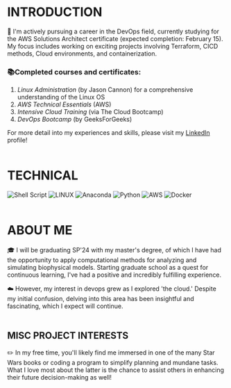 # INTRODUCTION

🚀 I'm actively pursuing a career in the DevOps field, currently studying for the AWS Solutions Architect certificate (expected completion: February 15). My focus includes working on exciting projects involving Terraform, CICD methods, Cloud environments, and containerization.

### 📚Completed courses and certificates:
1. *Linux Administration* (by Jason Cannon) for a comprehensive understanding of the Linux OS
2. *AWS Technical Essentials* (AWS)
3. *Intensive Cloud Training* (via The Cloud Bootcamp)
4. *DevOps Bootcamp* (by GeeksForGeeks)

For more detail into my experiences and skills, please visit my [LinkedIn](https://www.linkedin.com/in/joseph-williamson-373359107/) profile!
<br><br>
# TECHNICAL

![Shell Script](https://img.shields.io/badge/shell_script-%23121011.svg?style=for-the-badge&logo=gnu-bash&logoColor=white) ![LINUX](https://img.shields.io/badge/Linux-FCC624?style=for-the-badge&logo=linux&logoColor=black) ![Anaconda](https://img.shields.io/badge/Anaconda-%2344A833.svg?style=for-the-badge&logo=anaconda&logoColor=white) ![Python](https://img.shields.io/badge/python-3670A0?style=for-the-badge&logo=python&logoColor=ffdd54) ![AWS](https://img.shields.io/badge/AWS-%23FF9900.svg?style=for-the-badge&logo=amazon-aws&logoColor=white) ![Docker](https://img.shields.io/badge/docker-%230db7ed.svg?style=for-the-badge&logo=docker&logoColor=white)
<br><br>
# ABOUT ME

🎓 I will be graduating SP'24 with my master's degree, of which I have had the opportunity to apply computational methods for analyzing and simulating biophysical models. Starting graduate school as a quest for continuous learning, I've had a positive and incredibly fulfilling experience.

☁️  However, my interest in devops grew as I explored 'the cloud.' Despite my initial confusion, delving into this area has been insightful and fascinating, which I expect will continue.
<br><br>
## MISC PROJECT INTERESTS

✏️  In my free time, you'll likely find me immersed in one of the many Star Wars books or coding a program to simplify planning and mundane tasks. What I love most about the latter is the chance to assist others in enhancing their future decision-making as well!
